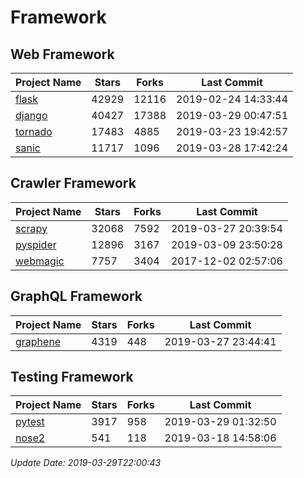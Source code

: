# Framework

## Web Framework

| Project Name | Stars | Forks | Last Commit |
| ------------ | ----- | ----- | ----------- |
| [flask](https://github.com/pallets/flask) | 42929 | 12116 | 2019-02-24 14:33:44 |
| [django](https://github.com/django/django) | 40427 | 17388 | 2019-03-29 00:47:51 |
| [tornado](https://github.com/tornadoweb/tornado) | 17483 | 4885 | 2019-03-23 19:42:57 |
| [sanic](https://github.com/huge-success/sanic) | 11717 | 1096 | 2019-03-28 17:42:24 |

## Crawler Framework

| Project Name | Stars | Forks | Last Commit |
| ------------ | ----- | ----- | ----------- |
| [scrapy](https://github.com/scrapy/scrapy) | 32068 | 7592 | 2019-03-27 20:39:54 |
| [pyspider](https://github.com/binux/pyspider) | 12896 | 3167 | 2019-03-09 23:50:28 |
| [webmagic](https://github.com/code4craft/webmagic) | 7757 | 3404 | 2017-12-02 02:57:06 |

## GraphQL Framework

| Project Name | Stars | Forks | Last Commit |
| ------------ | ----- | ----- | ----------- |
| [graphene](https://github.com/graphql-python/graphene) | 4319 | 448 | 2019-03-27 23:44:41 |

## Testing Framework

| Project Name | Stars | Forks | Last Commit |
| ------------ | ----- | ----- | ----------- |
| [pytest](https://github.com/pytest-dev/pytest) | 3917 | 958 | 2019-03-29 01:32:50 |
| [nose2](https://github.com/nose-devs/nose2) | 541 | 118 | 2019-03-18 14:58:06 |

*Update Date: 2019-03-29T22:00:43*